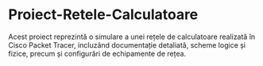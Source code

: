 # Proiect-Retele-Calculatoare
Acest proiect reprezintă o simulare a unei rețele de calculatoare realizată în Cisco Packet Tracer, incluzând documentație detaliată, scheme logice și fizice, precum și configurări de echipamente de rețea.
